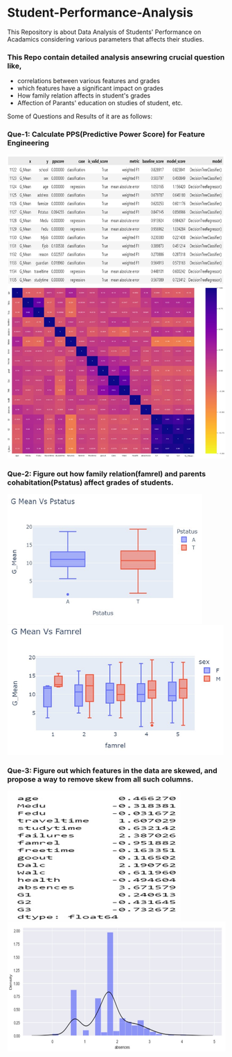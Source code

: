 # Student-Performance-Analysis
This Repository is about Data Analysis of Students' Performance on Acadamics considering various parameters that affects their studies.
### This Repo contain detailed analysis ansewring crucial question like, 
  - correlations between various features and grades
  - which features have a significant impact on grades
  - How family relation affects in student's grades
  - Affection of Parants' education on studies of student, etc.

Some of Questions and Results of it are as follows:
### Que-1: Calculate PPS(Predictive Power Score) for Feature Engineering 

<img src="./results/Screenshot%202022-07-21%20103709.jpg" width=650px height=300px>

<img src="./results/Screenshot%202022-07-21%20103817.jpg" width=650px height=400px>

### Que-2: Figure out how family relation(famrel) and parents cohabitation(Pstatus) affect grades of students.

<img src="./results/Que-2.jpg" width=450px height=300px>

<img src="./results/Que-2_2.jpg" width=500px height=300px>

### Que-3: Figure out which features in the data are skewed, and propose a way to remove skew from all such columns.

<img src="./results/Que-3_1.jpg" width=400px height=300px>

<img src="./results/Que-3_2.jpg" width=650px height=300px>

